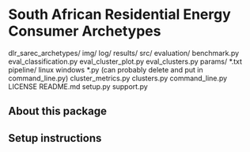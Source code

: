 # South African Residential Energy Consumer Archetypes

dlr\_sarec\_archetypes/
	img/
	log/
	results/
	src/
		evaluation/
			benchmark.py
			eval_classification.py
			eval_cluster_plot.py
			eval_clusters.py
		params/
			*.txt
		pipeline/
			linux
			windows
			*.py (can probably delete and put in command_line.py)
		cluster_metrics.py
		clusters.py
		command_line.py
	LICENSE
	README.md
	setup.py
	support.py
	
## About this package

## Setup instructions


